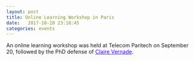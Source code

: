 ```yaml
---
layout: post
title: Online Learning Workshop in Paris
date:   2017-10-20 23:18:45
categories: events
---
```


An online learning workshop was held at Telecom Paritech on September 20, followed by the PhD defense of <a href="https://www.cvernade.com/" style="color:#3A01DF">Claire Vernade</a>. 
